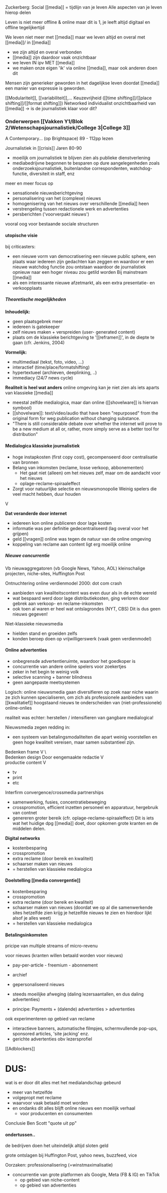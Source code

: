                              
Zuckerberg: Social [[media]] = tijdlijn van je leven
Alle aspecten van je leven hierop delen

Leven is niet meer offline & online
maar dit is 1, je leeft altijd digitaal en offline tegelijkertijd

We leven niet meer met [[media]] maar we leven altijd en overal met [[media]]/ in [[media]]
- we zijn altijd en overal verbonden
- [[media]] zijn daardoor vaak onzichtbaar
- we leven IN ipv MET [[media]]
- we maken onze eigen 'ik' via online [[media]], maar ook anderen doen dit

Mensen zijn generieker geworden in het dagelijkse leven doordat [[media]] een manier van expressie is geworden.


[[Modulariteit]], [[variabiliteit]],...
Keuzevrijheid ([[time shifting]]/[[place shifting]]/[[format shifting]])
Networked individualist
onzichtbaarheid van [[media]]
-> is de journalistiek klaar voor dit?

### Onderwerpen [[Vakken Y1/Blok 2/Wetenschapsjournalistiek/College 3|College 3]]

A Contemporary... (op Brightspace)
89 - 112pp lezen

Journalistiek in [[crisis]]
Jaren 80-90
- moeilijk om journalistiek te blijven zien als publieke dienstverlening
- mediabedrijvne begonnen te besparen op dure aangelegenheden zoals onderzoeksjournalistiek, buitenlandse correspondenten, watchdog-functie, diversiteit in staff, enz


meer en meer focus op
- sensationele nieuwsberichtgeving
- personalisering van het (complexe) nieuws 
- homogenisering van het nieuws over verschillende [[media]] heen
- verstrengeling tussen redactionele werk en advertenties
- persberichten ('voorverpakt nieuws')

vooral oog voor bestaande sociale structuren


#### utopische visie
bij criticasters:
- een nieuwe vorm van democratisering een nieuwe public sphere, een plaats waar iedereen zijn gedachten kan zeggen en waardoor er een nieuwe watchdog functie zou ontstaan waardoor de journalistiek opnieuw naar een hoger niveau zou getild worden
Bij mainstream [[media]]
- als een interessante nieuwe afzetmarkt, als een extra presentatie- en verkoopplaats


##### Theoretische mogelijkheden
**Inhoudelijk:**
- geen plaatsgebrek meer
- iedereen is gatekeeper
- zelf nieuws maken + verspreiden (user- generated content)
- plaats om de klassieke berichtgeving te '[[reframen]]', in de diepte te gaan (cfr. Jenkins, 2004)

**Vormelijk:**
- multimediaal (tekst, foto, video, ...)
- interactief (time/place/formatshifting)
- hypertextueel (archieven, deeplinking, ..)
- immediacy (24/7 news cycle)

**Realiteit is heel wat anders**
online omgeving kan je niet zien als iets aparts van klassieke [[media]]
- meestal zelfde medialogica, maar dan online ([[shovelware]] is hiervan symbool)
- [[shovelware]]: text/video/audio that have been "repurposed" from the original form for weg publication without changing substance.
- "There is still considerable debate over whether the internet will prove to be a new medium at all or, rather, more simply serve as a better tool for distribution"


#### Medialogica klassieke journalistiek
- hoge instapkosten (first copy cost), gecompenseerd door centralisatie van bronnen
- Belang van inkomsten (reclame, losse verkoop, abbonementen)
	- Het gaat niet (alleen) om het nieuws zelf, maar om de aandacht voor het nieuws
	- oplage-reclame-spiraaleffect
- Zorgt voor natuurlijke selectie en nieuwsmonopolie
Weinig spelers die veel macht hebben, duur houden

V

**Dat veranderde door internet**
- iedereen kon online publiceren door lage kosten
- informatie was per definitie gedecentraliseerd (lag overal voor het grijpen)
- geld [[vragen]] online was tegen de natuur van de online omgeving
- koppeling van reclame aan content ligt erg moeilijk online

##### Nieuwe concurrentie
Vb nieuwaggregatoren (vb Google News, Yahoo, AOL)
kleinschalige projecten, niche-sites, Huffington Post

Ontnuchtering online verdienmodel
2000: dot com crash

- aanbieden van kwaliteitscontent was even duur als in de echte wereld
- wat bespaard werd door lage distributiekosten, ging verloren door gebrek aan verkoop- en reclame-inkomsten
- ook toen al waren er heel wat ontslagrondes (NYT, CBS) Dit is dus geen nieuws gegeven!

Niet-klassieke nieuwsmedia
- hielden stand en groeiden zelfs
- konden beroep doen op vrijwilligerswerk (vaak geen verdienmodel)

#### Online advertenties
- onbegrensde advertentieruimte, waardoor het goedkoper is
- concurrentie van andere online spelers voor zoekertjes
- zeker in het begin te weinig volk
- selective scanning + banner blindness
- geen aangepaste meetsystemen

Logisch: online nieuwsmedia gaan diversifieren op zoek naar niche waarin ze zich kunnen specialiseren, om zich als professionele aanbieders van [[kwalitatief]] hoogstaand nieuws te onderscheiden van (niet-professionele) online-onlies

realiteit was echter: herstellen / intensifieren van gangbare medialogica!

Nieuwsmedia zegen redding in:
- een systeem van betalingsmodaliteiten die apart weinig voorstellen en geen hoge kwaliteit vereisen, maar samen substantieel zijn.

Bedenken frame
V                                     \                      
Bedenken design                  Door eengemaakte redactie
V                                       
productie content
V
- tv 
- print
- etc

Interfirm convergence/crossmedia partnerships
- samenwerking, fusies, concentratiebeweging
- crosspromotion, efficient inzetten personeel en apparatuur, hergebruik van contnet
- genereren groter bereik (cfr. oplage-reclame-spiraaleffect)
Dit is iets wat het huidige dpg [[media]] doet, door opkomen grote kranten en de middelen delen.

**Digital networks**
- kostenbesparing
- crosspromotion
- extra reclame (door bereik en kwaliteit)
- schaarser maken van nieuws
- = herstellen van klassieke medialogica

#### Doelstelling [[media convergentie]]
- kostenbesparing
- crosspromotion
- extra reclame (door bereik en kwaliteit)
- schaarser maken van nieuws (doordat we op al die samenwerkende sites hetzelfde zien krijg je hetzelfde nieuws te zien en hierdoor lijkt alsof je alles weet)
- = herstellen van klassieke medialogica

#### Betalingsinkomsten
pricipe van multiple streams of micro-revenu

voor nieuws (kranten willen betaald worden voor nieuws)
- pay-per-article - freemium - abonnement
- archief
- gepersonaliseerd nieuws

- steeds moeilijke afweging (daling lezersaantallen, en dus daling advertenties)

- principe: Payments + (dalende) advertenties > advertenties

ook experimenteren op gebied van reclame
- interactieve banners, automatische filmpjes, schermvullende pop-ups, sponsored articles, 'site jacking' enz.
- gerichte advertenties obv lezersprofiel

[[Adblockers]]

# DUS:
wat is er door dit alles met het medialandschap gebeurd
- meer van hetzelfde
- volgepropt met reclame
- waarvoor vaak betaald moet worden
- en ondanks dit alles blijft online nieuws een moeilijk verhaal
	- voor producenten en consumenten

Conclusie Ben Scott
"quote uit pp"


#### ondertussen..
de bedrijven doen het uiteindelijk altijd sloten geld

grote ontslagen bij Huffington Post, yahoo news, buzzfeed, vice

Oorzaken:
professionalisering (=winstmaximalisatie)
- concurrentie van grote platformen als Google, Meta (FB & IG) en TikTok
	- op gebied van niche-content
	- op gebied van advertenties

